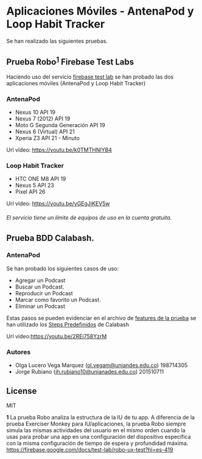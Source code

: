 # Aplicaciones Móviles - AntenaPod y Loop Habit Tracker

Se han realizado las siguientes pruebas.

## Prueba Robo<sup id="a1">[1](#f1)</sup> Firebase Test Labs

Haciendo uso del servicio [firebase test lab] se han probado las dos aplicaciones móviles (AntenaPod y Loop Habit Tracker)

### AntenaPod

* Nexus 10 API 19
* Nexus 7 (2012) API 19
* Moto G Segunda Generación API 19
* Nexus 6 (Virtual) API 21
* Xperia Z3 API 21 - Minuto

Url vídeo: https://youtu.be/k0TMTHNlYB4

### Loop Habit Tracker

* HTC ONE M8 API 19
* Nexus 5 API 23
* Pixel API 26

Url vídeo: https://youtu.be/yGEgJjKEV5w

###### El servicio tiene un límite de equipos de uso en la cuenta gratuita.

## Prueba BDD Calabash.

### AntenaPod

Se han probado los siguientes casos de uso:

* Agregar un Podcast
* Buscar un Podcast.
* Reproducir un Podcast
* Marcar como favorito un Podcast.
* Eliminar un Podcast

Estas pasos se pueden evidenciar en el archivo de [features de la prueba] se han utilizado los [Steps Predefinidos] de Calabash

Url vídeo:https://youtu.be/2REi758YzrM

### Autores

* Olga Lucero Vega Marquez (ol.vegam@uniandes.edu.co) 198714305
* Jorge Rubiano (jh.rubiano10@unianades.edu.co) 201510711


License
----
MIT


<b id="f1">1</b> La prueba Robo analiza la estructura de la IU de tu app. A diferencia de la prueba Exerciser Monkey para IU/aplicaciones, la prueba Robo siempre simula las mismas actividades del usuario en el mismo orden cuando la usas para probar una app en una configuración del dispositivo específica con la misma configuración de tiempo de espera y profundidad máxima. https://firebase.google.com/docs/test-lab/robo-ux-test?hl=es-419 

[firebase test lab]:https://firebase.google.com/docs/test-lab/?hl=es-419
[features de la prueba]:https://github.com/jhrubiano10/pruebas_automaticas/blob/master/reporte_02/aplicaciones_moviles/Calabash/AntennaPod/features/features_AntenaPod.feature
[Steps Predefinidos]:https://github.com/calabash/calabash-android/blob/master/ruby-gem/lib/calabash-android/canned_steps.md
